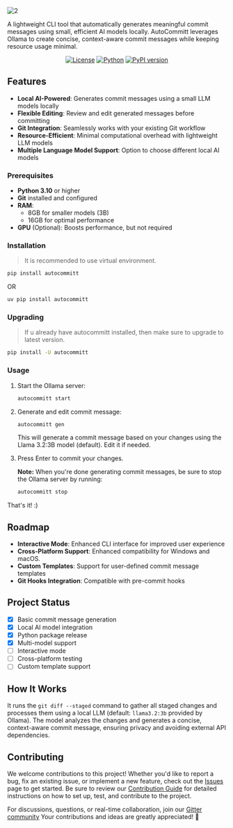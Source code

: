 ![2](https://github.com/user-attachments/assets/d1a4c15e-8bdf-448b-adc0-4a0c39a3a023)

A lightweight CLI tool that automatically generates meaningful commit messages using small, efficient AI models locally. AutoCommitt leverages Ollama to create concise, context-aware commit messages while keeping resource usage minimal.

<div align="center">

[![License](https://img.shields.io/badge/license-Apache%202.0-blue.svg)](LICENSE)
[![Python](https://img.shields.io/badge/python-3.10%2B-blue)](https://www.python.org/downloads/)
[![PyPI version](https://badge.fury.io/py/autocommitt.svg)](https://badge.fury.io/py/autocommitt)

</div>

## Features

- **Local AI-Powered**: Generates commit messages using a small LLM models locally
- **Flexible Editing**: Review and edit generated messages before committing
- **Git Integration**: Seamlessly works with your existing Git workflow
- **Resource-Efficient**: Minimal computational overhead with lightweight LLM models
- **Multiple Language Model Support**: Option to choose different local AI models


### Prerequisites

- **Python 3.10** or higher
- **Git** installed and configured
- **RAM**:  
   - 8GB for smaller models (3B)  
   - 16GB for optimal performance
- **GPU** (Optional): Boosts performance, but not required
  
### Installation

> It is recommended to use virtual environment.
 
```bash
pip install autocommitt
```
OR
```bash
uv pip install autocommitt
```
### Upgrading
> If u already have autocommitt installed, then make sure to upgrade to latest version.

```bash
pip install -U autocommitt
```

### Usage

1. Start the Ollama server:
   ```bash
   autocommitt start
   ```

2. Generate and edit commit message:
   ```bash
   autocommitt gen
   ```
   This will generate a commit message based on your changes using the Llama 3.2:3B model (default). Edit it if needed.

3. Press Enter to commit your changes.

   **Note:** When you're done generating commit messages, be sure to stop the Ollama server by running:
   ```bash
   autocommitt stop
   ```

That's it! :)

## Roadmap

- **Interactive Mode**: Enhanced CLI interface for improved user experience
- **Cross-Platform Support**: Enhanced compatibility for Windows and macOS.
- **Custom Templates**: Support for user-defined commit message templates
- **Git Hooks Integration**: Compatible with pre-commit hooks

## Project Status

- [x] Basic commit message generation
- [x] Local AI model integration
- [x] Python package release
- [x] Multi-model support
- [ ] Interactive mode
- [ ] Cross-platform testing
- [ ] Custom template support

## How It Works
It runs the `git diff --staged` command to gather all staged changes and processes them using a local LLM (default: `llama3.2:3b` provided by Ollama). The model analyzes the changes and generates a concise, context-aware commit message, ensuring privacy and avoiding external API dependencies.  


## Contributing
We welcome contributions to this project! Whether you'd like to report a bug, fix an existing issue, or implement a new feature, check out the [Issues](https://github.com/Spartan-71/AutoCommitt/issues) page to get started. Be sure to review our [Contribution Guide](CONTRIBUTING.md) for detailed instructions on how to set up, test, and contribute to the project.

For discussions, questions, or real-time collaboration, join our [Gitter community](https://matrix.to/#/#autocommitt:gitter.im) Your contributions and ideas are greatly appreciated! 🚀

